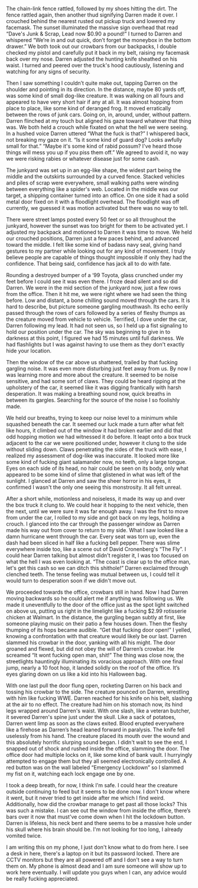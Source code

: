  

The chain-link fence rattled, followed by my shoes hitting the dirt. The fence rattled again, then another thud signifying Darren made it over. I crouched behind the nearest rusted out pickup truck and lowered my facemask. The sunset illuminated the massive sign overhead that read “Dave's Junk & Scrap, Lead now $0.90 a pound!” I turned to Darren and whispered “We’re in and out quick, don’t forget the moneybox in the bottom drawer.” We both took out our crowbars from our backpacks, I double checked my pistol and carefully put it back in my belt, raising my facemask back over my nose. Darren adjusted the hunting knife sheathed on his waist. I turned and peered over the truck's hood cautiously, listening and watching for any signs of security.

Then I saw something I couldn’t quite make out, tapping Darren on the shoulder and pointing in its direction. In the distance, maybe 80 yards off, was some kind of small dog-like creature. It was walking on all fours and appeared to have very short hair if any at all. It was almost hopping from place to place, like some kind of deranged frog. It moved erratically between the rows of junk cars. Going on, in, around, under, without pattern. Darren flinched at my touch but aligned his gaze toward whatever that thing was. We both held a crouch while fixated on what the hell we were seeing. In a hushed voice Darren uttered “What the fuck is that?” I whispered back, not breaking my gaze on it. “Is it some kind of guard dog? Looks awfully small for that.” “Maybe it's some kind of rabid possum? I've heard those things will mess you up if you piss them off.” We agreed to avoid it, no way we were risking rabies or whatever disease just for some cash.

The junkyard was set up in an egg-like shape, the widest part being the middle and the outskirts surrounded by a curved fence. Stacked vehicles and piles of scrap were everywhere, small walking paths were winding between everything like a spider's web. Located in the middle was our target, a shipping container turned into an office. On one side it had a solid metal door fixed on it with a floodlight overhead. The floodlight was off currently, we guessed it was motion activated but there was no way to tell.

There were street lamps posted every 50 feet or so all throughout the junkyard, however the sunset was too bright for them to be activated yet. I adjusted my backpack and motioned to Darren it was time to move. We held our crouched positions, Darren just a few paces behind, and advanced toward the middle. I felt like some kind of badass navy seal, giving hand gestures to my partner while looking out for any kind of movement. I truly believe people are capable of things thought impossible if only they had the confidence. That being said, confidence has jack all to do with fate.

Rounding a destroyed bumper of a ‘99 Toyota, glass crunched under my feet before I could see it was even there. I froze dead silent and so did Darren. We were in the mid section of the junkyard now, just a few rows from the office. Then it hit me, we were right where we had seen the thing before. Low and distant, a bone chilling sound moved through the cars. It is hard to describe, but picture someone gargling mouthwash. Its echo eerily passed through the rows of cars followed by a series of fleshy thumps as the creature moved from vehicle to vehicle. Terrified, I dove under the car, Darren following my lead. It had not seen us, so I held up a fist signaling to hold our position under the car. The sky was beginning to give in to darkness at this point, I figured we had 15 minutes until full darkness. We had flashlights but I was against having to use them as they don't exactly hide your location.

Then the window of the car above us shattered, trailed by that fucking gargling noise. It was even more disturbing just feet away from us. By now I was learning more and more about the creature. It seemed to be noise sensitive, and had some sort of claws. They could be heard ripping at the upholstery of the car, it seemed like it was digging frantically with harsh desperation. It was making a breathing sound now, quick breaths in between its gargles. Searching for the source of the noise I so foolishly made.

We held our breaths, trying to keep our noise level to a minimum while squashed beneath the car. It seemed our luck made a turn after what felt like hours, it climbed out of the window it had broken earlier and did that odd hopping motion we had witnessed it do before. It leapt onto a box truck adjacent to the car we were positioned under, however it clung to the side without sliding down. Claws penetrating the sides of the truck with ease, I realized my assessment of dog-like was inaccurate. It looked more like some kind of fucking giant salamander now, no teeth, only a large tongue. Eyes on each side of its head, no hair could be seen on its body, only what appeared to be some kind of slime that glistened in what was left of the sunlight. I glanced at Darren and saw the sheer horror in his eyes, it confirmed I wasn't the only one seeing this monstrosity. It all felt unreal.

After a short while, motionless and noiseless, it made its way up and over the box truck it clung to. We could hear it hopping to the next vehicle, then the next, until we were sure it was far enough away. I was the first to move from under the car, I rolled to my side and got back on my legs, holding a crouch. I glanced into the car through the passenger window as Darren made his way out from cover to return to my side. What I saw looked like a damn hurricane went through the car. Every seat was torn up, even the dash had been sliced in half like a fucking bell pepper. There was slime everywhere inside too, like a scene out of David Cronenberg's “The Fly”. I could hear Darren talking but almost didn't register it, I was too focused on what the hell I was even looking at. “The coast is clear up to the office man, let's get this cash so we can ditch this shithole!” Darren exclaimed through clenched teeth. The tense feeling was mutual between us, I could tell it would turn to desperation soon if we didn't move out.

We proceeded towards the office, crowbars still in hand. Now I had Darren moving backwards so he could alert me if anything was following us. We made it uneventfully to the door of the office just as the spot light switched on above us, putting us right in the limelight like a fucking $2.99 rotisserie chicken at Walmart. In the distance, the gurgling began subtly at first, like someone playing music on their patio a few houses down. Then the fleshy thumping of its hops became audible. “Get that fucking door open!” I yelled, knowing a confrontation with that creature would likely be our last. Darren slammed his crowbar in the door, yanking with all his might. The door groaned and flexed, but did not obey the will of Darren’s crowbar. He screamed “It wont fucking open man, shit!” The thing was close now, the streetlights hauntingly illuminating its voracious approach. With one final jump, nearly a 10 foot hop, it landed solidly on the roof of the office. It’s eyes glaring down on us like a kid into his Halloween bag.

With one last pull the door flung open, rocketing Darren on his back and tossing his crowbar to the side. The creature pounced on Darren, wrestling with him like fucking WWE. Darren reached for his knife on his belt, slashing at the air to no effect. The creature had him on his stomach now, its hind legs wrapped around Darren's waist. With one slash, like a veteran butcher, it severed Darren's spine just under the skull. Like a sack of potatoes, Darren went limp as soon as the claws exited. Blood erupted everywhere like a firehose as Darren’s head leaned forward in paralysis. The knife fell uselessly from his hand. The creature placed its mouth over the wound and this absolutely horrific slurping sound began. I didn't wait to see the end, I snapped out of shock and rushed inside the office, slamming the door. The office door had multiple locks on it, like some kind of bank vault. I hurryingly attempted to engage them but they all seemed electronically controlled. A red button was on the wall labeled “Emergency Lockdown” so I slammed my fist on it, watching each lock engage one by one.

I took a deep breath, for now, I think I'm safe. I could hear the creature outside continuing to feed but it seems to be done now. I don't know where it went, but it never tried to get inside after me which I find weird. Additionally, how did the crowbar manage to get past all those locks? This was such a mistake. I can see out the window from inside the office, there’s bars over it now that must've come down when I hit the lockdown button. Darren is lifeless, his neck bent and there seems to be a massive hole under his skull where his brain should be. I'm not looking for too long, I already vomited twice.

I am writing this on my phone, I just don't know what to do from here. I see a desk in here, there's a laptop on it but its password locked. There are CCTV monitors but they are all powered off and I don't see a way to turn them on. My phone is almost dead and I am sure someone will show up to work here eventually. I will update you guys when I can, any advice would be really fucking appreciated.